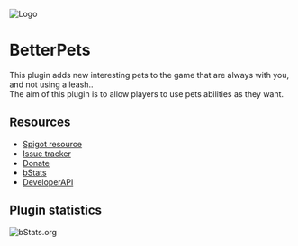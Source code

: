 ![Logo](https://i.imgur.com/13LNajj.png)

# BetterPets
This plugin adds new interesting pets to the game that are always with you, and not using a leash..\
The aim of this plugin is to allow players to use pets abilities as they want.

## Resources
- [Spigot resource](https://www.spigotmc.org/resources/83029/)
- [Issue tracker](https://github.com/AlonsoAliaga/BetterPets/issues)
- [Donate](https://paypal.me/AlonsoAliaga)
- [bStats](https://bstats.org/plugin/bukkit/BetterPets)
- [DeveloperAPI](https://github.com/AlonsoAliaga/BetterPets/wiki/BetterPetsAPI)

## Plugin statistics
![bStats.org](https://bstats.org/signatures/bukkit/BetterPets.svg)
